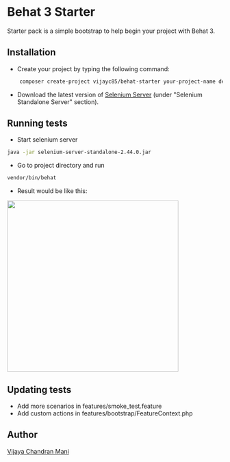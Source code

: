 Behat 3 Starter
===============
Starter pack is a simple bootstrap to help begin your project with Behat 3.

Installation
------------
* Create your project by typing the following command:

```sh
    composer create-project vijayc85/behat-starter your-project-name dev-master
```

* Download the latest version of [Selenium Server](http://docs.seleniumhq.org/download/) (under "Selenium Standalone Server" section).

Running tests
-------------
* Start selenium server
```sh
java -jar selenium-server-standalone-2.44.0.jar 
```
* Go to project directory and run 

```sh
vendor/bin/behat
```
* Result would be like this:

<img src="https://cloud.githubusercontent.com/assets/1220029/15237601/5222a636-18c7-11e6-8d1c-f94ac35c48f7.png" width="400">

Updating tests
--------------
* Add more scenarios in features/smoke_test.feature
* Add custom actions in features/bootstrap/FeatureContext.php

Author
-----
[Vijaya Chandran Mani](http://www.vijaycs85.com)
